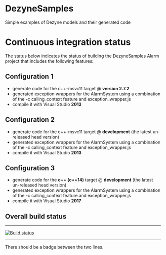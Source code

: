 # DezyneSamples
Simple examples of Dezyne models and their generated code

# Continuous integration status

The status below indicates the status of building the DezyneSamples Alarm project that includes the following features:

## Configuration 1

- generate code for the c++-msvc11 target @ **version 2.7.2**
- generated exception wrappers for the AlarmSystem using a combination of the -c calling_context feature and exception_wrapper.js
- compile it with Visual Studio **2013**

## Configuration 2

- generate code for the c++-msvc11 target @ **development** (the latest un-released head version)
- generated exception wrappers for the AlarmSystem using a combination of the -c calling_context feature and exception_wrapper.js
- compile it with Visual Studio **2013**

## Configuration 3

- generate code for the **c++ (c++14)** target @ **development** (the latest un-released head version)
- generated exception wrappers for the AlarmSystem using a combination of the -c calling_context feature and exception_wrapper.js
- compile it with Visual Studio **2017**

## Overall build status

------------------
[![Build status](https://ci.appveyor.com/api/projects/status/0s2ncnqubg2ksesb/branch/master?svg=true)](https://ci.appveyor.com/project/janwilmans/dezynesamples)

------------------
There should be a badge between the two lines.




